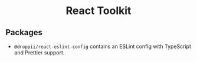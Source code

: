 <h1 align="center">
    React Toolkit
</h1>

## Packages

- `@droppii/react-eslint-config` contains an ESLint config with TypeScript and
  Prettier support.
